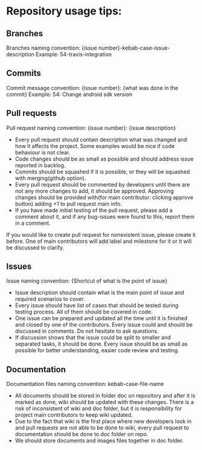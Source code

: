 # Repository usage tips:

## Branches
Branches naming convention: {issue number}-kebab-case-issue-description
Example: 54-travis-integration

## Commits
Commit message convention: {issue number}: {what was done in the commit}
Example: 54: Change android sdk version

## Pull requests
Pull request naming convention: {issue number}: {issue description}

- Every pull request should contain description what was changed and how it affects the project. Some examples would be nice if code behaviour is not clear.
- Code changes should be as small as possible and should address issue reported in backlog.
- Commits should be squashed if it is possible, or they will be squashed with merging(github option).
- Every pull request should be commented by developers until there are not any more changes to add, it should be approved. Approving changes should be provided with(for main contributor: clicking approve button) adding +1 to pull request main info.
- If you have made initial testing of the pull request, please add a comment about it, and if any bug-issues were found to this, report them in a comment.

If you would like to create pull request for nonexistent issue, please create it before. One of main contributors will add label and milestone for it or it will be discussed to clarify.

## Issues
Issue naming convention: {Shortcut of what is the point of issue}

- Issue description should contain what is the main point of issue and required scenarios to cover.
- Every issue should have list of cases that should be tested during testing process. All of them should be covered in code.
- One issue can be prepared and updated all the time until it is finished and closed by one of the contributors. Every issue could and should be discussed in comments. Do not hesitate to ask questions.
- If discussion shows that the issue could be split to smaller and separated tasks, it should be done. Every issue should be as small as possible for better understanding, easier code review and testing.

## Documentation
Documentation files naming convention: kebab-case-file-name

- All documents should be stored in folder doc on repository and after it is marked as done, wiki should be updated with these changes. There is a risk of inconsistent of wiki and doc folder, but it is responsibility for project main contributors to keep wiki updated.
- Due to the fact that wiki is the first place where new developers look in and pull requests are not able to be done to wiki, every pull request to documentation should be done to doc folder on repo.
- We should store documents and images files together in doc folder.
